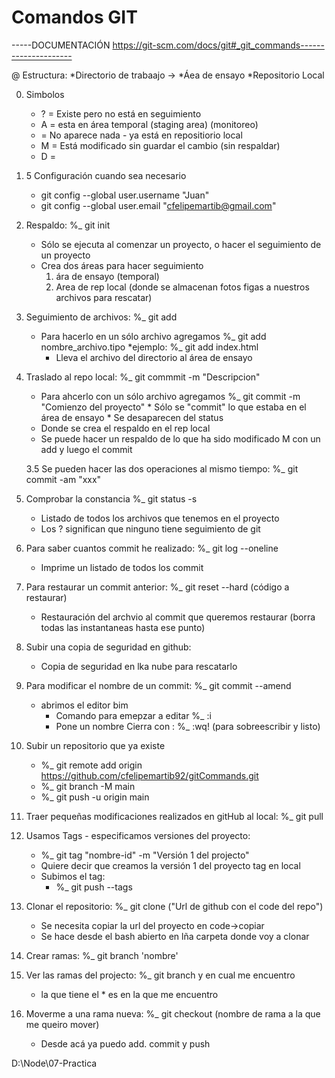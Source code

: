 # Comandos GIT

-----DOCUMENTACIÓN https://git-scm.com/docs/git#_git_commands---------------------

@  Estructura:
    *Directorio de trabaajo ->
    *Áea de ensayo
    *Repositorio Local

0. Simbolos
    * ? = Existe pero no está en seguimiento
    * A = esta en área temporal (staging area) (monitoreo)
    *   = No aparece nada  - ya está en repositiorio local
    * M = Está modificado sin guardar el cambio (sin respaldar)
    * D = 

0. 5 Configuración cuando sea necesario 
    * git config --global user.username "Juan"
    * git config --global user.email "cfelipemartib@gmail.com"

1. Respaldo: %_ git init
    * Sólo se ejecuta al comenzar un proyecto, o hacer el seguimiento de un proyecto
    * Crea dos áreas para hacer seguimiento
        1. ára de ensayo (temporal)
        2. Area de rep local (donde se almacenan fotos figas a nuestros archivos para rescatar)
2. Seguimiento de archivos: %_ git add
    * Para hacerlo en un sólo archivo agregamos %_ git add nombre_archivo.tipo
        *ejemplo: %_ git add index.html
        * Lleva el archivo del directorio al área de ensayo
3. Traslado al repo local: %_ git commmit -m "Descripcion"
    * Para ahcerlo con un sólo archivo agregamos 
        %_ git commit -m "Comienzo del proyecto"
            * Sólo se "commit" lo que estaba en el área de ensayo
            * Se desaparecen del status
    * Donde se crea el respaldo en el rep local
    * Se puede hacer un respaldo de lo que ha sido modificado M con un add y luego el commit

    3.5 Se pueden hacer las dos operaciones al mismo tiempo: %_ git commit -am "xxx"

4. Comprobar la constancia %_ git status -s
    * Listado de todos los archivos que tenemos en el proyecto
    * Los ? significan que ninguno tiene seguimiento de git

5. Para saber cuantos commit he realizado: %_ git log --oneline
    * Imprime un listado de todos los commit 

6. Para restaurar un commit anterior: %_ git reset --hard (código a restaurar)
    * Restauración del archvio al commit que queremos restaurar (borra todas las instantaneas hasta ese punto)

7. Subir una copia de seguridad en github: 
    * Copia de seguridad en lka nube para rescatarlo

8. Para modificar el nombre de un commit: %_ git commit --amend
    * abrimos el editor bim
        * Comando para emepzar a editar %_ :i
        * Pone un nombre
         Cierra con : %_ :wq! (para sobreescribir y listo)

9. Subir un repositorio que ya existe
    * %_ git remote add origin https://github.com/cfelipemartib92/gitCommands.git
    * %_ git branch -M main
    * %_ git push -u origin main

10. Traer pequeñas modificaciones realizados en gitHub al local: %_ git pull 

11. Usamos Tags - especificamos versiones del proyecto: 
    * %_ git tag "nombre-id" -m "Versión 1 del projecto"
    * Quiere decir que creamos la versión 1 del proyecto tag en local
    * Subimos el tag:
        * %_ git push --tags

12. Clonar el repositorio: %_ git clone ("Url de github con el code del repo")
    * Se necesita copiar la url del proyecto en code->copiar
    * Se hace desde el bash abierto en lña carpeta donde voy a clonar

13. Crear ramas: %_ git branch 'nombre'

14. Ver las ramas del projecto: %_ git branch y en cual me encuentro
    - la que tiene el * es en la que me encuentro

15. Moverme a una rama nueva: %_ git checkout (nombre de rama a la que me queiro mover)
    * Desde acá ya puedo add. commit y push





D:\Node\07-Practica 